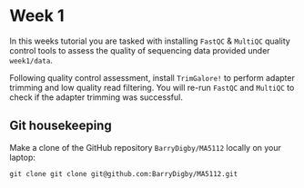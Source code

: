 # Week 1

In this weeks tutorial you are tasked with installing `FastQC` & `MultiQC` quality control tools to assess the quality of sequencing data provided under `week1/data`.

Following quality control assessment, install `TrimGalore!` to perform adapter trimming and low quality read filtering. You will re-run `FastQC` and `MultiQC` to check if the adapter trimming was successful.

## Git housekeeping

Make a clone of the GitHub repository `BarryDigby/MA5112` locally on your laptop:

```console
git clone git clone git@github.com:BarryDigby/MA5112.git
```

